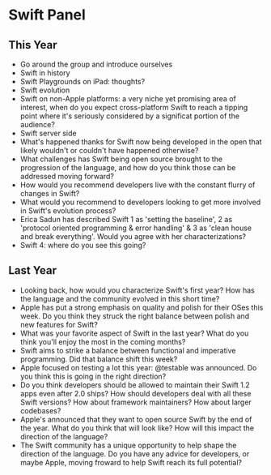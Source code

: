 # Swift Panel

## This Year

* Go around the group and introduce ourselves
* Swift in history
* Swift Playgrounds on iPad: thoughts?
* Swift evolution
* Swift on non-Apple platforms: a very niche yet promising area of interest, when do you expect cross-platform Swift to reach a tipping point where it's seriously considered by a significat portion of the audience?
* Swift server side
* What's happened thanks for Swift now being developed in the open that likely wouldn't or couldn't have happened otherwise?
* What challenges has Swift being open source brought to the progression of the language, and how do you think those can be addressed moving forward?
* How would you recommend developers live with the constant flurry of changes in Swift?
* What would you recommend to developers looking to get more involved in Swift's evolution process?
* Erica Sadun has described Swift 1 as 'setting the baseline', 2 as 'protocol oriented programming & error handling' & 3 as 'clean house and break everything'. Would you agree with her characterizations?
* Swift 4: where do you see this going?

## Last Year

* Looking back, how would you characterize Swift's first year? How has the language and the community evolved in this short time?
* Apple has put a strong emphasis on quality and polish for their OSes this week. Do you think they struck the right balance between polish and new features for Swift?
* What was your favorite aspect of Swift in the last year? What do you think you'll enjoy the most in the coming months?
* Swift aims to strike a balance between functional and imperative programming. Did that balance shift this week?
* Apple focused on testing a lot this year: @testable was announced. Do you think this is going in the right direction?
* Do you think developers should be allowed to maintain their Swift 1.2 apps even after 2.0 ships? How should developers deal with all these Swift versions? How about framework maintainers? How about larger codebases?
* Apple's announced that they want to open source Swift by the end of the year. What do you think that will look like? How will this impact the direction of the language?
* The Swift community has a unique opportunity to help shape the direction of the language. Do you have any advice for developers, or maybe Apple, moving froward to help Swift reach its full potential?
